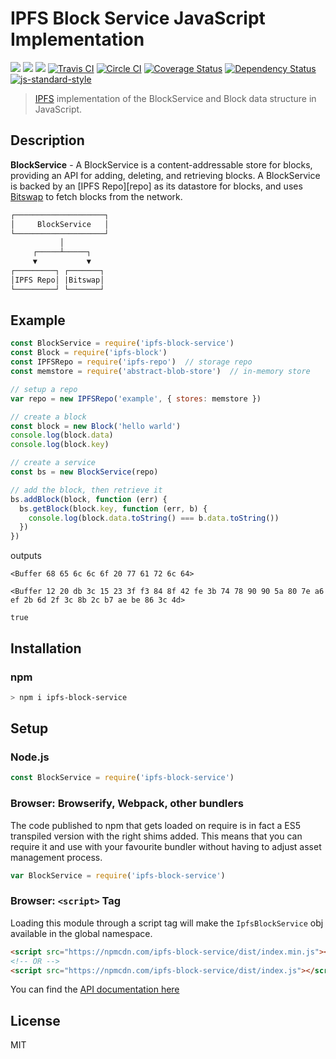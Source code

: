 IPFS Block Service JavaScript Implementation
=====================================

[![](https://img.shields.io/badge/made%20by-Protocol%20Labs-blue.svg?style=flat-square)](http://ipn.io)
[![](https://img.shields.io/badge/project-IPFS-blue.svg?style=flat-square)](http://ipfs.io/)
[![](https://img.shields.io/badge/freenode-%23ipfs-blue.svg?style=flat-square)](http://webchat.freenode.net/?channels=%23ipfs)
[![Travis CI](https://travis-ci.org/ipfs/js-ipfs-block-service.svg?branch=master)](https://travis-ci.org/ipfs/js-ipfs-block-service)
[![Circle CI](https://circleci.com/gh/ipfs/js-ipfs-block-service.svg?style=svg)](https://circleci.com/gh/ipfs/js-ipfs-block-service)
[![Coverage Status](https://coveralls.io/repos/github/ipfs/js-ipfs-block-service/badge.svg?branch=master)](https://coveralls.io/github/ipfs/js-ipfs-block-service?branch=master)
[![Dependency Status](https://david-dm.org/ipfs/js-ipfs-block-service.svg?style=flat-square)](https://david-dm.org/ipfs/js-ipfs-block-service)
[![js-standard-style](https://img.shields.io/badge/code%20style-standard-brightgreen.svg?style=flat-square)](https://github.com/feross/standard)

> [IPFS][ipfs] implementation of the BlockService and Block data structure in
> JavaScript.

## Description

**BlockService** - A BlockService is a content-addressable store for blocks,
providing an API for adding, deleting, and retrieving blocks. A BlockService is
backed by an [IPFS Repo][repo] as its datastore for blocks, and uses [Bitswap][bitswap] to fetch blocks from the network.

```markdown
┌────────────────────┐
│     BlockService   │
└────────────────────┘
           │
     ┌─────┴─────┐
     ▼           ▼
┌─────────┐ ┌───────┐
│IPFS Repo│ |Bitswap│
└─────────┘ └───────┘
```

## Example

```js
const BlockService = require('ipfs-block-service')
const Block = require('ipfs-block')
const IPFSRepo = require('ipfs-repo')  // storage repo
const memstore = require('abstract-blob-store')  // in-memory store

// setup a repo
var repo = new IPFSRepo('example', { stores: memstore })

// create a block
const block = new Block('hello warld')
console.log(block.data)
console.log(block.key)

// create a service
const bs = new BlockService(repo)

// add the block, then retrieve it
bs.addBlock(block, function (err) {
  bs.getBlock(block.key, function (err, b) {
    console.log(block.data.toString() === b.data.toString())
  })
})
```

outputs

```
<Buffer 68 65 6c 6c 6f 20 77 61 72 6c 64>

<Buffer 12 20 db 3c 15 23 3f f3 84 8f 42 fe 3b 74 78 90 90 5a 80 7e a6 ef 2b 6d 2f 3c 8b 2c b7 ae be 86 3c 4d>

true

```

## Installation

### npm

```sh
> npm i ipfs-block-service
```

## Setup

### Node.js

```js
const BlockService = require('ipfs-block-service')
```

### Browser: Browserify, Webpack, other bundlers

The code published to npm that gets loaded on require is in fact a ES5
transpiled version with the right shims added. This means that you can require
it and use with your favourite bundler without having to adjust asset management
process.

```JavaScript
var BlockService = require('ipfs-block-service')
```

### Browser: `<script>` Tag

Loading this module through a script tag will make the `IpfsBlockService` obj available in
the global namespace.

```html
<script src="https://npmcdn.com/ipfs-block-service/dist/index.min.js"></script>
<!-- OR -->
<script src="https://npmcdn.com/ipfs-block-service/dist/index.js"></script>
```

You can find the [API documentation here](API.md)

## License

MIT

[ipfs]: https://ipfs.io
[bitswap]: https://github.com/ipfs/specs/tree/master/bitswap
